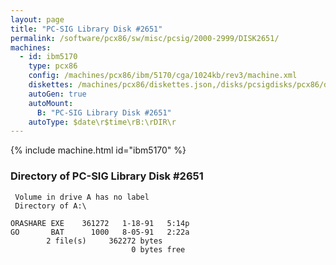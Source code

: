 ```yaml
---
layout: page
title: "PC-SIG Library Disk #2651"
permalink: /software/pcx86/sw/misc/pcsig/2000-2999/DISK2651/
machines:
  - id: ibm5170
    type: pcx86
    config: /machines/pcx86/ibm/5170/cga/1024kb/rev3/machine.xml
    diskettes: /machines/pcx86/diskettes.json,/disks/pcsigdisks/pcx86/diskettes.json
    autoGen: true
    autoMount:
      B: "PC-SIG Library Disk #2651"
    autoType: $date\r$time\rB:\rDIR\r
---
```


{% include machine.html id="ibm5170" %}

### Directory of PC-SIG Library Disk #2651

     Volume in drive A has no label
     Directory of A:\

    ORASHARE EXE    361272   1-18-91   5:14p
    GO       BAT      1000   8-05-91   2:22a
            2 file(s)     362272 bytes
                               0 bytes free
